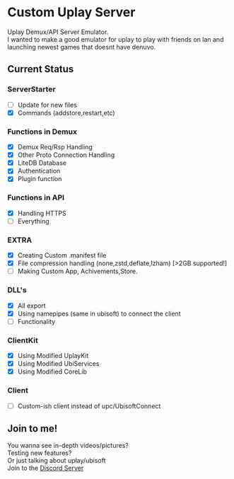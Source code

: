 # Custom Uplay Server
Uplay Demux/API Server Emulator.\
I wanted to make a good emulator for uplay to play with friends on lan and launching newest games that doesnt have denuvo.

## Current Status

### ServerStarter
- [ ] Update for new files
- [x] Commands (addstore,restart,etc)

### Functions in Demux
- [x] Demux Req/Rsp Handling
- [x] Other Proto Connection Handling
- [x] LiteDB Database
- [x] Authentication
- [x] Plugin function

### Functions in API
- [x] Handling HTTPS
- [ ] Everything

### EXTRA
- [x] Creating Custom .manifest file
- [x] File compression handling (none,zstd,deflate,lzham) [>2GB supported!]
- [ ] Making Custom App, Achivements,Store.

### DLL's
- [x] All export
- [x] Using namepipes (same in ubisoft) to connect the client
- [ ] Functionality

### ClientKit
- [x] Using Modified UplayKit
- [x] Using Modified UbiServices
- [x] Using Modified CoreLib

### Client
- [ ] Custom-ish client instead of upc/UbisoftConnect

## Join to me!
You wanna see in-depth videos/pictures? \
Testing new features?\
Or just talking about uplay/ubisoft\
Join to the [Discord Server](https://discord.gg/fesE8SDRFs)
